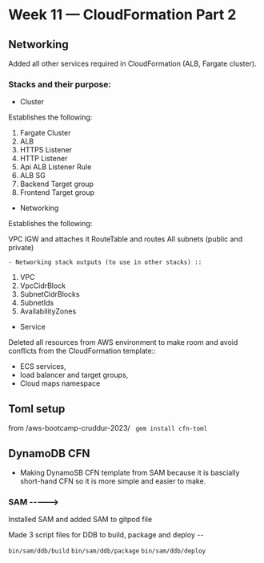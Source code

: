 # Week 11 — CloudFormation Part 2

## Networking

Added all other services required in CloudFormation (ALB, Fargate cluster).

### Stacks and their purpose:

- Cluster

Establishes the following:

1. Fargate Cluster
2. ALB
3. HTTPS Listener
4. HTTP Listener
5. Api ALB Listener Rule
6. ALB SG
7. Backend Target group
8. Frontend Target group

- Networking

Establishes the following:

VPC
IGW and attaches it
RouteTable and routes
All subnets (public and private)

    - Networking stack outputs (to use in other stacks) ::

1. VPC
2. VpcCidrBlock
3. SubnetCidrBlocks
4. SubnetIds
5. AvailabilityZones

- Service


Deleted all resources from AWS environment to make room and avoid conflicts from the CloudFormation template::

- ECS services,
- load balancer and target groups,
- Cloud maps namespace





## Toml setup

from /aws-bootcamp-cruddur-2023/
` gem install cfn-toml`


## DynamoDB CFN 

- Making DynamoSB CFN template from SAM because it is bascially short-hand CFN so it is more simple and easier to make.


### SAM ----->
Installed SAM and added SAM to gitpod file

Made 3 script files for DDB to build, package and deploy --

`bin/sam/ddb/build`
`bin/sam/ddb/package`
`bin/sam/ddb/deploy`